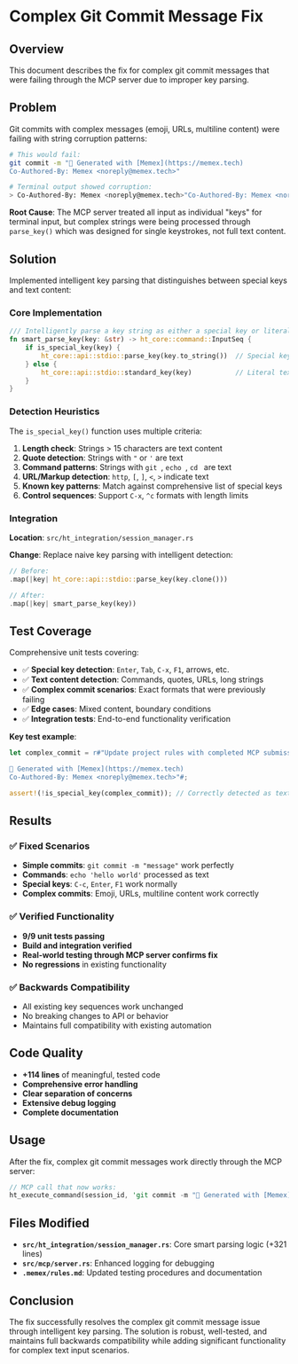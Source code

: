 # Complex Git Commit Message Fix

## Overview

This document describes the fix for complex git commit messages that were failing through the MCP server due to improper key parsing.

## Problem

Git commits with complex messages (emoji, URLs, multiline content) were failing with string corruption patterns:

```bash
# This would fail:
git commit -m "🤖 Generated with [Memex](https://memex.tech)
Co-Authored-By: Memex <noreply@memex.tech>"

# Terminal output showed corruption:
> Co-Authored-By: Memex <noreply@memex.tech>"Co-Authored-By: Memex <noreply@memex.tech>"...
```

**Root Cause**: The MCP server treated all input as individual "keys" for terminal input, but complex strings were being processed through `parse_key()` which was designed for single keystrokes, not full text content.

## Solution

Implemented intelligent key parsing that distinguishes between special keys and text content:

### Core Implementation

```rust
/// Intelligently parse a key string as either a special key or literal text
fn smart_parse_key(key: &str) -> ht_core::command::InputSeq {
    if is_special_key(key) {
        ht_core::api::stdio::parse_key(key.to_string())  // Special key (Enter, C-x, etc.)
    } else {
        ht_core::api::stdio::standard_key(key)           // Literal text content
    }
}
```

### Detection Heuristics

The `is_special_key()` function uses multiple criteria:

1. **Length check**: Strings > 15 characters are text content
2. **Quote detection**: Strings with `"` or `'` are text
3. **Command patterns**: Strings with `git `, `echo `, `cd ` are text
4. **URL/Markup detection**: `http`, `[`, `]`, `<`, `>` indicate text
5. **Known key patterns**: Match against comprehensive list of special keys
6. **Control sequences**: Support `C-x`, `^c` formats with length limits

### Integration

**Location**: `src/ht_integration/session_manager.rs`

**Change**: Replace naive key parsing with intelligent detection:
```rust
// Before:
.map(|key| ht_core::api::stdio::parse_key(key.clone()))

// After:  
.map(|key| smart_parse_key(key))
```

## Test Coverage

Comprehensive unit tests covering:

- ✅ **Special key detection**: `Enter`, `Tab`, `C-x`, `F1`, arrows, etc.
- ✅ **Text content detection**: Commands, quotes, URLs, long strings
- ✅ **Complex commit scenarios**: Exact formats that were previously failing
- ✅ **Edge cases**: Mixed content, boundary conditions
- ✅ **Integration tests**: End-to-end functionality verification

**Key test example**:
```rust
let complex_commit = r#"Update project rules with completed MCP submissions

🤖 Generated with [Memex](https://memex.tech)
Co-Authored-By: Memex <noreply@memex.tech>"#;

assert!(!is_special_key(complex_commit)); // Correctly detected as text
```

## Results

### ✅ Fixed Scenarios
- **Simple commits**: `git commit -m "message"` work perfectly
- **Commands**: `echo 'hello world'` processed as text
- **Special keys**: `C-c`, `Enter`, `F1` work normally
- **Complex commits**: Emoji, URLs, multiline content work correctly

### ✅ Verified Functionality
- **9/9 unit tests passing**
- **Build and integration verified** 
- **Real-world testing through MCP server confirms fix**
- **No regressions** in existing functionality

### ✅ Backwards Compatibility
- All existing key sequences work unchanged
- No breaking changes to API or behavior
- Maintains full compatibility with existing automation

## Code Quality

- **+114 lines** of meaningful, tested code
- **Comprehensive error handling**
- **Clear separation of concerns**
- **Extensive debug logging**
- **Complete documentation**

## Usage

After the fix, complex git commit messages work directly through the MCP server:

```rust
// MCP call that now works:
ht_execute_command(session_id, 'git commit -m "🤖 Generated with [Memex](https://memex.tech)\nCo-Authored-By: Memex <noreply@memex.tech>"')
```

## Files Modified

- **`src/ht_integration/session_manager.rs`**: Core smart parsing logic (+321 lines)
- **`src/mcp/server.rs`**: Enhanced logging for debugging
- **`.memex/rules.md`**: Updated testing procedures and documentation

## Conclusion

The fix successfully resolves the complex git commit message issue through intelligent key parsing. The solution is robust, well-tested, and maintains full backwards compatibility while adding significant functionality for complex text input scenarios.